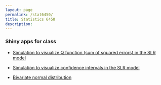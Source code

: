 ```yaml
---
layout: page
permalink: /stat6450/
title: Statistics 6450
description: 
---
```


<h3> Shiny apps for class </h3>

<ul>

  <li>
  
  <a class="page-link" href="https://jaredhuling.shinyapps.io/simulation_q_function/">Simulation to visualize Q function (sum of squared errors) in the SLR model</a>
  
  </li>
  
  <li>
  
  <a class="page-link" href="https://jaredhuling.shinyapps.io/simulation_confidence_interval/">Simulation to visualize confidence intervals in the SLR model</a>
  
  </li>
  
  <li>
  
  <a class="page-link" href="https://jaredhuling.shinyapps.io/simulation_bivariate_normal/">Bivariate normal distribution</a>
  
  </li>
  


</ul>